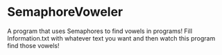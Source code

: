 # SemaphoreVoweler
 A program that uses Semaphores to find vowels in programs! Fill Information.txt with whatever text you want and then watch this program find those vowels!
